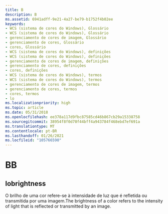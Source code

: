 ```yaml
---
title: B
description: B
ms.assetid: 6941adff-9e21-4a27-be79-b1752f4b02ee
keywords:
- WCS (sistema de cores do Windows), Glossário
- WCS (sistema de cores do Windows), Glossário
- gerenciamento de cores de imagem, Glossário
- gerenciamento de cores, Glossário
- cores, Glossário
- WCS (sistema de cores do Windows), definições
- WCS (sistema de cores do Windows), definições
- gerenciamento de cores de imagem, definições
- gerenciamento de cores, definições
- cores, definições
- WCS (sistema de cores do Windows), termos
- WCS (sistema de cores do Windows), termos
- gerenciamento de cores de imagem, termos
- gerenciamento de cores, termos
- cores, termos
- lo
ms.localizationpriority: high
ms.topic: article
ms.date: 05/31/2018
ms.openlocfilehash: ee378a117d9fbc87585cd46b867cb29a15338758
ms.sourcegitcommit: 38954f8f0d70f44bff4a943784f468ebd7ef691a
ms.translationtype: MT
ms.contentlocale: pt-BR
ms.lasthandoff: 01/26/2021
ms.locfileid: "105766590"
---
```

# <a name="b"></a><span data-ttu-id="f4418-119">B</span><span class="sxs-lookup"><span data-stu-id="f4418-119">B</span></span>

## <a name="brightness"></a><span data-ttu-id="f4418-120">lo</span><span class="sxs-lookup"><span data-stu-id="f4418-120">brightness</span></span>

<span data-ttu-id="f4418-121">O brilho de uma cor refere-se à intensidade de luz que é refletida ou transmitida por uma imagem.</span><span class="sxs-lookup"><span data-stu-id="f4418-121">The brightness of a color refers to the intensity of light that is reflected or transmitted by an image.</span></span>

 

 




